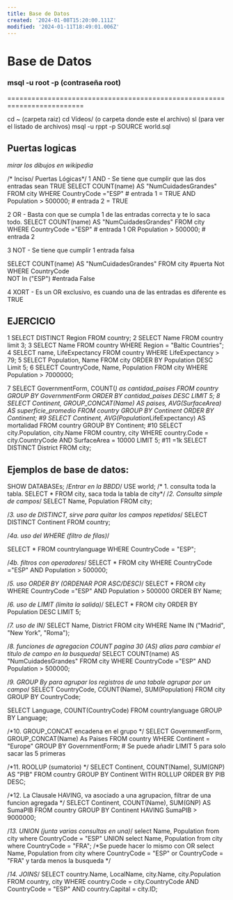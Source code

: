 ```yaml
---
title: Base de Datos
created: '2024-01-08T15:20:00.111Z'
modified: '2024-01-11T18:49:01.006Z'
---
```


# Base de Datos

### msql -u root -p (contraseña root)
=========================================================================


cd ~ (carpeta raiz)
cd Vídeos/ (o carpeta donde este el archivo)
sl (para ver el listado de archivos)
msql -u rppt -p 
SOURCE world.sql

## Puertas logicas

*mirar los dibujos en wikipedia*

/* Inciso/ Puertas Lógicas*/ 
1 AND - Se tiene que cumplir que las dos entradas sean TRUE
SELECT COUNT(name) AS "NumCuidadesGrandes"
FROM city
WHERE CountryCode ="ESP" # entrada 1 = TRUE
AND Population > 500000; # entrada 2 = TRUE

2 OR -  Basta con que se cumpla 1 de las entradas correcta y te lo saca todo.
SELECT COUNT(name) AS "NumCuidadesGrandes"
FROM city
WHERE CountryCode ="ESP" # entrada 1
OR Population > 500000;  # entrada 2

3 NOT - Se tiene que cumplir 1 entrada falsa

SELECT COUNT(name) AS "NumCuidadesGrandes"
FROM city					#puerta Not
WHERE CountryCode       
NOT In ("ESP")     			#entrada False

4 XORT - Es un OR exclusivo, es cuando una de las entradas es diferente es TRUE

## EJERCICIO
1
SELECT DISTINCT Region
FROM country;
2
SELECT Name 
FROM country
limit 3;
3
SELECT Name FROM country
WHERE Region = "Baltic Countries";
4
SELECT name, LifeExpectancy
FROM country
WHERE LifeExpectancy > 79;
5
SELECT Population, Name
FROM city
ORDER BY Population DESC
Limit 5;
6
SELECT CountryCode, Name, Population
FROM city
WHERE Population > 7000000;

7
SELECT GovernmentForm, COUNT(*) as cantidad_paises
FROM country
GROUP BY GovernmentForm
ORDER BY cantidad_paises DESC
LIMIT 5;
8
SELECT Continent, GROUP_CONCAT(Name) AS paises, AVG(SurfaceArea) AS superficie_promedio
FROM country
GROUP BY Continent
ORDER BY Continent;
#9 
SELECT Continent, AVG(Population*LifeExpectancy) AS mortalidad
FROM country 
GROUP BY Continent;
#10
SELECT city.Population, city.Name
FROM country, city
WHERE country.Code = city.CountryCode
AND SurfaceArea = 10000
LIMIT 5;
#11 =1k
SELECT DISTINCT District
FROM city;

## Ejemplos de base de datos:

SHOW DATABASEs; /*Entrar en la BBDD*/
USE world;
/* 1. consulta toda la tabla. SELECT * FROM city, saca toda la tabla de city*/
/*2. Consulta simple de campos*/
SELECT 	Name, Population
FROM city;

/*3. uso de DISTINCT, sirve para quitar los campos repetidos*/
SELECT DISTINCT Continent
FROM country;

/*4a. uso del WHERE (filtro de filas)*/

SELECT * FROM countrylanguage
WHERE CountryCode = "ESP"; 

/*4b. filtros con operadores*/
SELECT * FROM city
WHERE CountryCode ="ESP"
AND Population > 500000;

/*5. uso ORDER BY (ORDENAR POR ASC/DESC)*/
SELECT * FROM city
WHERE CountryCode ="ESP"
AND Population > 500000
ORDER BY Name;

/*6. uso de LIMIT (limita la salida)*/
SELECT * FROM city
ORDER BY Population DESC
LIMIT 5;

/*7. uso de IN*/
SELECT Name, District
FROM city
WHERE Name IN ("Madrid", "New York", "Roma");

/*8. funciones de agregacion COUNT pagina 30 (AS) alias para cambiar el titulo de campo en la busqueda*/
SELECT COUNT(name) AS "NumCuidadesGrandes"
FROM city
WHERE CountryCode ="ESP"
AND Population > 500000; 

/*9. GROUP By para agrupar los registros de una tabale agrupar por un campo*/
SELECT CountryCode, COUNT(Name), SUM(Population)
FROM city
GROUP BY CountryCode;

SELECT Language, COUNT(CountryCode)
FROM countrylanguage
GROUP BY Language;

/*10. GROUP_CONCAT encadena en el grupo */
SELECT GovernmentForm,
GROUP_CONCAT(Name) As Paises
FROM country
WHERE Continent = "Europe"
GROUP BY GovernmentForm; # Se puede añadir LIMIT 5 para solo sacar las 5 primeras

/*11. ROOLUP (sumatorio) */ 
SELECT Continent, COUNT(Name), SUM(GNP) AS "PIB"
FROM country
GROUP BY Continent
WITH ROLLUP
ORDER BY PIB DESC;

/*12. La Clausale HAVING, va asociado a una agrupacion, filtrar de una funcion agregada */ 
SELECT Continent, COUNT(Name), SUM(GNP) AS SumaPIB
FROM country
GROUP BY Continent
HAVING SumaPIB > 9000000;

/*13. UNION (junta varias consultas en una)*/
select Name, Population
from city
where CountryCode = "ESP"
UNION
select Name, Population
from city
where CountryCode = "FRA";
/*Se puede hacer lo mismo con OR 
select Name, Population
from city
where CountryCode = "ESP"
or CountryCode = "FRA"  y tarda menos la busqueda */ 

/*14. JOINS*/
SELECT country.Name, LocalName, city.Name, city.Population
FROM country, city
WHERE country.Code = city.CountryCode
AND CountryCode = "ESP"
AND country.Capital = city.ID;







